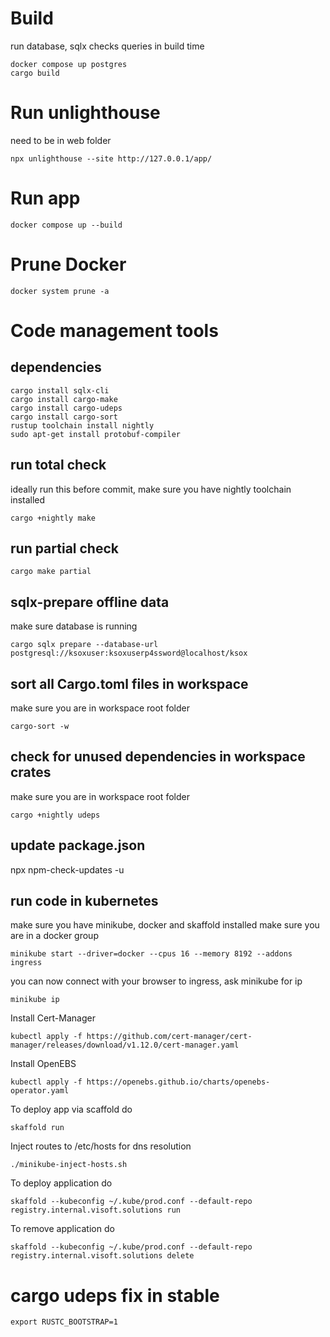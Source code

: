 # Build

run database, sqlx checks queries in build time

```
docker compose up postgres
cargo build
```

# Run unlighthouse

need to be in web folder

```
npx unlighthouse --site http://127.0.0.1/app/
```

# Run app

```
docker compose up --build
```

# Prune Docker

```
docker system prune -a
```

# Code management tools

## dependencies

```
cargo install sqlx-cli
cargo install cargo-make
cargo install cargo-udeps
cargo install cargo-sort
rustup toolchain install nightly
sudo apt-get install protobuf-compiler
```

## run total check

ideally run this before commit, make sure you have nightly toolchain installed

```
cargo +nightly make
```

## run partial check

```
cargo make partial
```

## sqlx-prepare offline data

make sure database is running

```
cargo sqlx prepare --database-url postgresql://ksoxuser:ksoxuserp4ssword@localhost/ksox
```

## sort all Cargo.toml files in workspace

make sure you are in workspace root folder

```
cargo-sort -w
```

## check for unused dependencies in workspace crates

make sure you are in workspace root folder

```
cargo +nightly udeps
```

## update package.json

npx npm-check-updates -u

## run code in kubernetes

make sure you have minikube, docker and skaffold installed
make sure you are in a docker group

```shell
minikube start --driver=docker --cpus 16 --memory 8192 --addons ingress
```

you can now connect with your browser to ingress, ask minikube for ip

```shell
minikube ip
```

Install Cert-Manager

```
kubectl apply -f https://github.com/cert-manager/cert-manager/releases/download/v1.12.0/cert-manager.yaml
```

Install OpenEBS

```
kubectl apply -f https://openebs.github.io/charts/openebs-operator.yaml
```

To deploy app via scaffold do

```shell
skaffold run
```

Inject routes to /etc/hosts for dns resolution

```shell
./minikube-inject-hosts.sh
```

To deploy application do

```shell
skaffold --kubeconfig ~/.kube/prod.conf --default-repo registry.internal.visoft.solutions run
```

To remove application do

```shell
skaffold --kubeconfig ~/.kube/prod.conf --default-repo registry.internal.visoft.solutions delete
```

# cargo udeps fix in stable
```
export RUSTC_BOOTSTRAP=1
```
